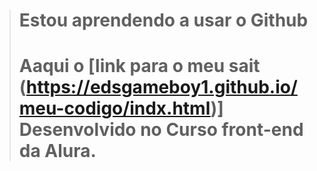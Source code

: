 > # Estou aprendendo a usar o Github
># Aaqui o [link para o meu sait  (https://edsgameboy1.github.io/meu-codigo/indx.html)] Desenvolvido no Curso front-end da Alura.
